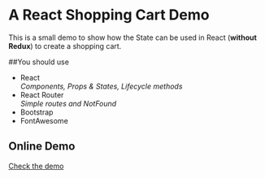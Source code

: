 # A React Shopping Cart Demo

This is a small demo to show how the State can be used in React (**without Redux**) to create a shopping cart.


##You should use
- React  
*Components, Props & States, Lifecycle methods*
- React Router  
*Simple routes and NotFound*
- Bootstrap
- FontAwesome


## Online Demo
[Check the demo](https://fbw-12.github.io/simple-react-shop)
